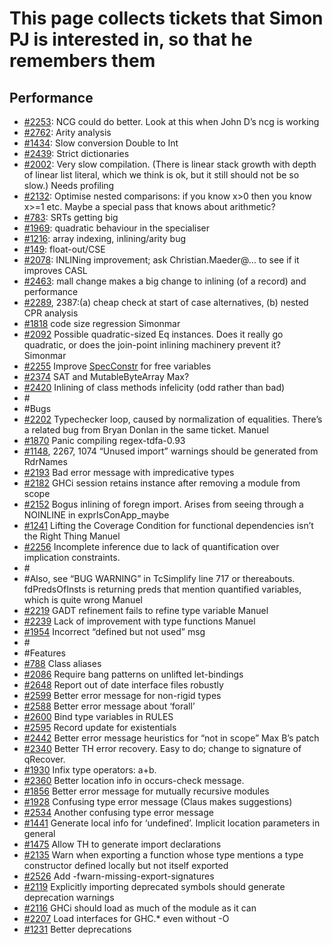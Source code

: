 # This page collects tickets that Simon PJ is interested in, so that he remembers them

## Performance

- [\#2253](https://gitlab.haskell.org//ghc/ghc/issues/2253): NCG could do better. Look at this when John D’s ncg is working
- [\#2762](https://gitlab.haskell.org//ghc/ghc/issues/2762): Arity analysis        
- [\#1434](https://gitlab.haskell.org//ghc/ghc/issues/1434): Slow conversion Double to Int        
- [\#2439](https://gitlab.haskell.org//ghc/ghc/issues/2439): Strict dictionaries        
- [\#2002](https://gitlab.haskell.org//ghc/ghc/issues/2002): Very slow compilation.   (There is linear stack growth with depth of linear list literal, which we think is ok, but it still should not be so slow.)        Needs profiling
- [\#2132](https://gitlab.haskell.org//ghc/ghc/issues/2132): Optimise nested comparisons: if you know x\>0 then you know x\>=1 etc.  Maybe a special pass that knows about arithmetic?        
- [\#783](https://gitlab.haskell.org//ghc/ghc/issues/783): SRTs getting big        
- [\#1969](https://gitlab.haskell.org//ghc/ghc/issues/1969): quadratic behaviour in the specialiser        
- [\#1216](https://gitlab.haskell.org//ghc/ghc/issues/1216): array indexing, inlining/arity bug        
- [\#149](https://gitlab.haskell.org//ghc/ghc/issues/149): float-out/CSE        
- [\#2078](https://gitlab.haskell.org//ghc/ghc/issues/2078): INLINing improvement; ask Christian.Maeder@… to see if it improves CASL
- [\#2463](https://gitlab.haskell.org//ghc/ghc/issues/2463): mall change makes a big change to inlining (of a record) and performance        
- [\#2289](https://gitlab.haskell.org//ghc/ghc/issues/2289), 2387:(a) cheap check at start of case alternatives, (b) nested CPR analysis        
- [\#1818](https://gitlab.haskell.org//ghc/ghc/issues/1818)        code size regression        Simonmar
- [\#2092](https://gitlab.haskell.org//ghc/ghc/issues/2092)        Possible quadratic-sized Eq instances. Does it really go quadratic, or does the join-point inlining machinery prevent it?        Simonmar
- [\#2255](https://gitlab.haskell.org//ghc/ghc/issues/2255)        Improve [SpecConstr](spec-constr) for free variables        
- [\#2374](https://gitlab.haskell.org//ghc/ghc/issues/2374)        SAT and MutableByteArray        Max?
- [\#2420](https://gitlab.haskell.org//ghc/ghc/issues/2420)        Inlining of class methods infelicity (odd rather than bad)        
- \#
- \#Bugs
- [\#2202](https://gitlab.haskell.org//ghc/ghc/issues/2202)        Typechecker loop, caused by normalization of equalities.  There’s a related bug from Bryan Donlan in the same ticket.        Manuel
- [\#1870](https://gitlab.haskell.org//ghc/ghc/issues/1870)        Panic compiling regex-tdfa-0.93        
- [\#1148](https://gitlab.haskell.org//ghc/ghc/issues/1148), 2267, 1074        “Unused import” warnings should be generated from RdrNames        
- [\#2193](https://gitlab.haskell.org//ghc/ghc/issues/2193)        Bad error message with impredicative types        
- [\#2182](https://gitlab.haskell.org//ghc/ghc/issues/2182)        GHCi session retains instance after removing a module from scope        
- [\#2152](https://gitlab.haskell.org//ghc/ghc/issues/2152)        Bogus inlining of foregn import.  Arises from seeing through a NOINLINE in exprIsConApp_maybe        
- [\#1241](https://gitlab.haskell.org//ghc/ghc/issues/1241)        Lifting the Coverage Condition for functional dependencies isn’t the Right Thing        Manuel
- [\#2256](https://gitlab.haskell.org//ghc/ghc/issues/2256)        Incomplete inference due to lack of quantification over implication constraints.  
- \#
- \#Also, see “BUG WARNING” in TcSimplify line 717 or thereabouts.  fdPredsOfInsts is returning preds that mention quantified variables, which is quite wrong        Manuel
- [\#2219](https://gitlab.haskell.org//ghc/ghc/issues/2219)        GADT refinement fails to refine type variable        Manuel
- [\#2239](https://gitlab.haskell.org//ghc/ghc/issues/2239)        Lack of improvement with type functions        Manuel
- [\#1954](https://gitlab.haskell.org//ghc/ghc/issues/1954)        Incorrect “defined but not used” msg        
- \#
- \#Features
- [\#788](https://gitlab.haskell.org//ghc/ghc/issues/788)        Class aliases        
- [\#2086](https://gitlab.haskell.org//ghc/ghc/issues/2086)        Require bang patterns on unlifted let-bindings        
- [\#2648](https://gitlab.haskell.org//ghc/ghc/issues/2648)        Report out of date interface files robustly        
- [\#2599](https://gitlab.haskell.org//ghc/ghc/issues/2599)        Better error message for non-rigid types        
- [\#2588](https://gitlab.haskell.org//ghc/ghc/issues/2588)        Better error message about ‘forall’        
- [\#2600](https://gitlab.haskell.org//ghc/ghc/issues/2600)        Bind type variables in RULES        
- [\#2595](https://gitlab.haskell.org//ghc/ghc/issues/2595)        Record update for existentials        
- [\#2442](https://gitlab.haskell.org//ghc/ghc/issues/2442)        Better error message heuristics for “not in scope”        Max B’s patch
- [\#2340](https://gitlab.haskell.org//ghc/ghc/issues/2340)        Better TH error recovery.  Easy to do; change to signature of qRecover.        
- [\#1930](https://gitlab.haskell.org//ghc/ghc/issues/1930)        Infix type operators:  a+b.        
- [\#2360](https://gitlab.haskell.org//ghc/ghc/issues/2360)        Better location info in occurs-check message.        
- [\#1856](https://gitlab.haskell.org//ghc/ghc/issues/1856)        Better error message for mutually recursive modules        
- [\#1928](https://gitlab.haskell.org//ghc/ghc/issues/1928)        Confusing type error message (Claus makes suggestions)        
- [\#2534](https://gitlab.haskell.org//ghc/ghc/issues/2534)        Another confusing type error message        
- [\#1441](https://gitlab.haskell.org//ghc/ghc/issues/1441)        Generate local info for ‘undefined’.  Implicit location parameters in general        
- [\#1475](https://gitlab.haskell.org//ghc/ghc/issues/1475)        Allow TH to generate import declarations        
- [\#2135](https://gitlab.haskell.org//ghc/ghc/issues/2135)        Warn when exporting a function whose type mentions a type constructor defined locally but not itself exported        
- [\#2526](https://gitlab.haskell.org//ghc/ghc/issues/2526)        Add -fwarn-missing-export-signatures        
- [\#2119](https://gitlab.haskell.org//ghc/ghc/issues/2119)        Explicitly importing deprecated symbols should generate deprecation warnings        
- [\#2116](https://gitlab.haskell.org//ghc/ghc/issues/2116)        GHCi should load as much of the module as it can        
- [\#2207](https://gitlab.haskell.org//ghc/ghc/issues/2207)        Load interfaces for GHC.\* even without -O        
- [\#1231](https://gitlab.haskell.org//ghc/ghc/issues/1231)        Better deprecations        
